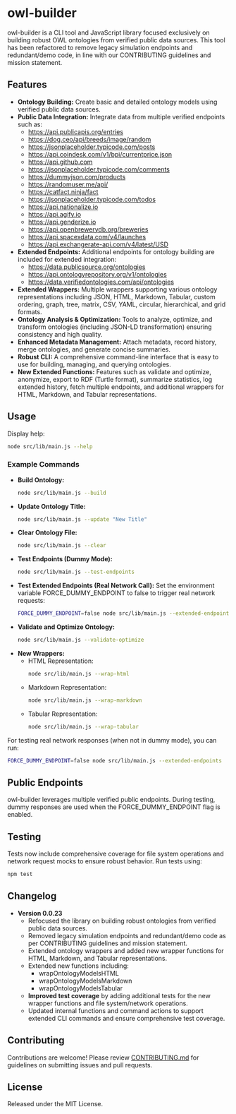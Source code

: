 # owl-builder

owl-builder is a CLI tool and JavaScript library focused exclusively on building robust OWL ontologies from verified public data sources. This tool has been refactored to remove legacy simulation endpoints and redundant/demo code, in line with our CONTRIBUTING guidelines and mission statement.

## Features

- **Ontology Building:** Create basic and detailed ontology models using verified public data sources.
- **Public Data Integration:** Integrate data from multiple verified endpoints such as:
  - https://api.publicapis.org/entries
  - https://dog.ceo/api/breeds/image/random
  - https://jsonplaceholder.typicode.com/posts
  - https://api.coindesk.com/v1/bpi/currentprice.json
  - https://api.github.com
  - https://jsonplaceholder.typicode.com/comments
  - https://dummyjson.com/products
  - https://randomuser.me/api/
  - https://catfact.ninja/fact
  - https://jsonplaceholder.typicode.com/todos
  - https://api.nationalize.io
  - https://api.agify.io
  - https://api.genderize.io
  - https://api.openbrewerydb.org/breweries
  - https://api.spacexdata.com/v4/launches
  - https://api.exchangerate-api.com/v4/latest/USD
- **Extended Endpoints:** Additional endpoints for ontology building are included for extended integration:
  - https://data.publicsource.org/ontologies
  - https://api.ontologyrepository.org/v1/ontologies
  - https://data.verifiedontologies.com/api/ontologies
- **Extended Wrappers:** Multiple wrappers supporting various ontology representations including JSON, HTML, Markdown, Tabular, custom ordering, graph, tree, matrix, CSV, YAML, circular, hierarchical, and grid formats.
- **Ontology Analysis & Optimization:** Tools to analyze, optimize, and transform ontologies (including JSON-LD transformation) ensuring consistency and high quality.
- **Enhanced Metadata Management:** Attach metadata, record history, merge ontologies, and generate concise summaries.
- **Robust CLI:** A comprehensive command-line interface that is easy to use for building, managing, and querying ontologies.
- **New Extended Functions:** Features such as validate and optimize, anonymize, export to RDF (Turtle format), summarize statistics, log extended history, fetch multiple endpoints, and additional wrappers for HTML, Markdown, and Tabular representations.

## Usage

Display help:

```bash
node src/lib/main.js --help
```

### Example Commands

- **Build Ontology:**
  ```bash
  node src/lib/main.js --build
  ```
- **Update Ontology Title:**
  ```bash
  node src/lib/main.js --update "New Title"
  ```
- **Clear Ontology File:**
  ```bash
  node src/lib/main.js --clear
  ```
- **Test Endpoints (Dummy Mode):**
  ```bash
  node src/lib/main.js --test-endpoints
  ```
- **Test Extended Endpoints (Real Network Call):**
  Set the environment variable FORCE_DUMMY_ENDPOINT to false to trigger real network requests:
  ```bash
  FORCE_DUMMY_ENDPOINT=false node src/lib/main.js --extended-endpoints
  ```
- **Validate and Optimize Ontology:**
  ```bash
  node src/lib/main.js --validate-optimize
  ```
- **New Wrappers:**
  - HTML Representation:
    ```bash
    node src/lib/main.js --wrap-html
    ```
  - Markdown Representation:
    ```bash
    node src/lib/main.js --wrap-markdown
    ```
  - Tabular Representation:
    ```bash
    node src/lib/main.js --wrap-tabular
    ```

For testing real network responses (when not in dummy mode), you can run:

```bash
FORCE_DUMMY_ENDPOINT=false node src/lib/main.js --extended-endpoints
```

## Public Endpoints

owl-builder leverages multiple verified public endpoints. During testing, dummy responses are used when the FORCE_DUMMY_ENDPOINT flag is enabled.

## Testing

Tests now include comprehensive coverage for file system operations and network request mocks to ensure robust behavior. Run tests using:

```bash
npm test
```

## Changelog

- **Version 0.0.23**
  - Refocused the library on building robust ontologies from verified public data sources.
  - Removed legacy simulation endpoints and redundant/demo code as per CONTRIBUTING guidelines and mission statement.
  - Extended ontology wrappers and added new wrapper functions for HTML, Markdown, and Tabular representations.
  - Extended new functions including:
    - wrapOntologyModelsHTML
    - wrapOntologyModelsMarkdown
    - wrapOntologyModelsTabular
  - **Improved test coverage** by adding additional tests for the new wrapper functions and file system/network operations.
  - Updated internal functions and command actions to support extended CLI commands and ensure comprehensive test coverage.

## Contributing

Contributions are welcome! Please review [CONTRIBUTING.md](CONTRIBUTING.md) for guidelines on submitting issues and pull requests.

## License

Released under the MIT License.
